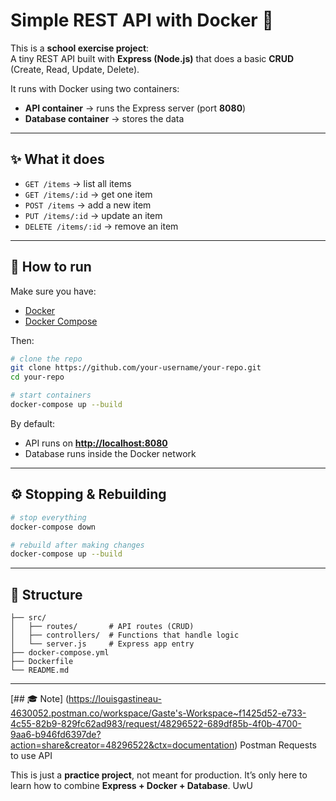 # Simple REST API with Docker 🐳

This is a **school exercise project**:  
A tiny REST API built with **Express (Node.js)** that does a basic **CRUD** (Create, Read, Update, Delete).  

It runs with Docker using two containers:  
- **API container** → runs the Express server (port **8080**)  
- **Database container** → stores the data  

---

## ✨ What it does
- `GET /items` → list all items  
- `GET /items/:id` → get one item  
- `POST /items` → add a new item  
- `PUT /items/:id` → update an item  
- `DELETE /items/:id` → remove an item  

---

## 🚀 How to run

Make sure you have:  
- [Docker](https://docs.docker.com/get-docker/)  
- [Docker Compose](https://docs.docker.com/compose/)  

Then:

```bash
# clone the repo
git clone https://github.com/your-username/your-repo.git
cd your-repo

# start containers
docker-compose up --build
````

By default:

* API runs on **[http://localhost:8080](http://localhost:8080)**
* Database runs inside the Docker network

---

## ⚙️ Stopping & Rebuilding

```bash
# stop everything
docker-compose down

# rebuild after making changes
docker-compose up --build
```

---

## 📂 Structure

```
├── src/
│   ├── routes/       # API routes (CRUD)
│   ├── controllers/  # Functions that handle logic
│   └── server.js     # Express app entry
├── docker-compose.yml
├── Dockerfile
└── README.md
```

---

[## 🎓 Note] (https://louisgastineau-4630052.postman.co/workspace/Gaste's-Workspace~f1425d52-e733-4c55-82b9-829fc62ad983/request/48296522-689df85b-4f0b-4700-9aa6-b946fd6397de?action=share&creator=48296522&ctx=documentation) Postman Requests to use API

This is just a **practice project**, not meant for production.
It’s only here to learn how to combine **Express + Docker + Database**. UwU


